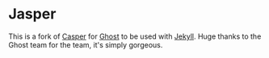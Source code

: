 # Jasper

This is a fork of [Casper](caspertheme) for [Ghost](tryghost) to be used with [Jekyll](jekyllrb). Huge thanks to the Ghost team for the team, it's simply gorgeous.

[caspertheme]: https://github.com/TryGhost/Casper
[tryghost]: https://github.com/TryGhost/Ghost
[jekyll]: http://jekyllrb.com/
